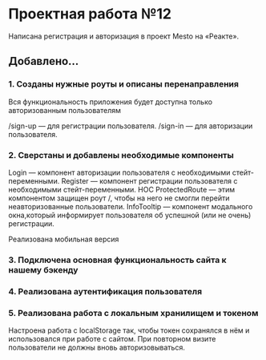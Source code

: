 # Проектная работа №12

Написана регистрация и авторизация в проект Mesto на «Реакте».

## Добавлено...

### 1. Созданы нужные роуты и описаны перенаправления

Вся функциональность приложения будет доступна только авторизованным пользователям

/sign-up — для регистрации пользователя.
/sign-in — для авторизации пользователя.

### 2. Сверстаны и добавлены необходимые компоненты

Login — компонент авторизации пользователя с необходимыми стейт-переменными.
Register — компонент регистрации пользователя с необходимыми стейт-переменными.
HOC ProtectedRoute — этим компонентом защищен роут /, чтобы на него не смогли перейти неавторизованные пользователи.
InfoTooltip — компонент модального окна,который информирует пользователя об успешной (или не очень) регистрации.

Реализована мобильная версия

### 3. Подключена основная функциональность сайта к нашему бэкенду

### 4. Реализована аутентификация пользователя

### 5. Реализована работа с локальным хранилищем и токеном

Настроена работа с localStorage так, чтобы токен сохранялся в нём и использовался при работе с сайтом.
При повторном визите пользователи не должны вновь авторизовываться.
